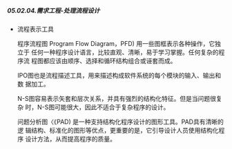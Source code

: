 ##### 05.02.04.需求工程-处理流程设计

- 流程表示工具
  
  程序流程图 Program Flow Diagram，PFD) 用一些图框表示各种操作，它独立于
  任何一种程序设计语言，比较直观、清晰，易于学习掌握。任何复杂的程序流
  程图都应该由顺序、选择和循环结构组合或诬套而成。
  
  IPO图也是流程描述工具，用来描述构成软件系统的每个模块的输入、输出和数
  据加工。
  
  N-S图容易表示矢套和层次关系，并具有强烈的结构化特征。但是当问题很复杂
  时，N-S图可能很大，因此不适合于复杂程序的设计。
  
  问题分析图〈《PAD) 是一种支持结构化程序设计的图形工具。PAD具有清晰的逻
  辑结构、标准化的图形等优点，更重要的是，它引导设计人员使用结构化程序
  设计方法，从而提高程序的质量。

